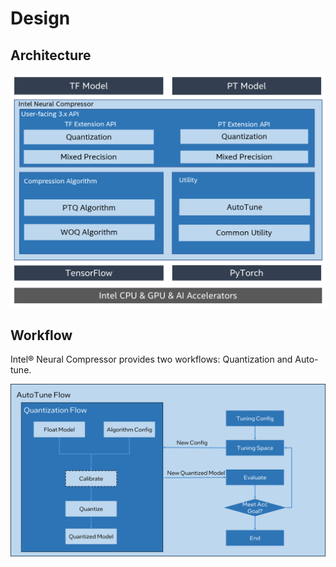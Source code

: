 Design
=====

## Architecture

<a target="_blank" href="imgs/architecture.png">
  <img src="imgs/architecture.png" alt="Architecture">
</a>

## Workflow

Intel® Neural Compressor provides two workflows: Quantization and Auto-tune.

<a target="_blank" href="imgs/workflow.png">
  <img src="imgs/workflow.png" alt="Workflow">
</a>
